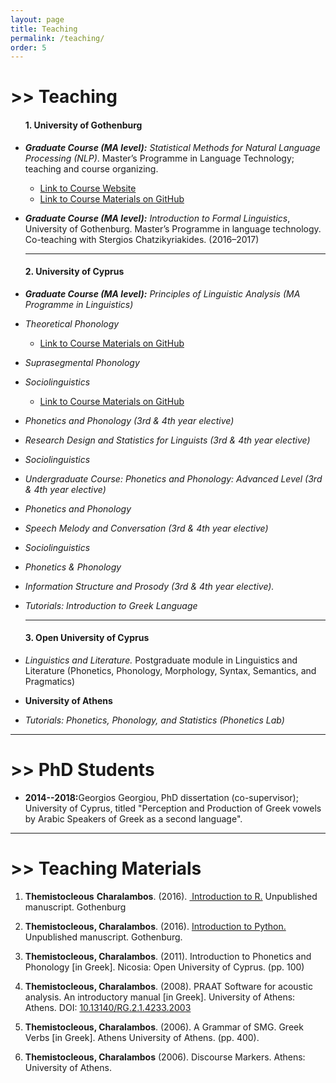 ```yaml
---
layout: page
title: Teaching
permalink: /teaching/
order: 5
---
```

<h1 id="teaching">>> Teaching</h1>
<ul>
<h4>1. University of Gothenburg</h4>
<li><p><em><strong>Graduate Course (MA level):</strong> Statistical Methods for Natural Language Processing (NLP)</em>. Master’s Programme in Language Technology; teaching and course organizing.</p></li>
<ul>
<li><a href="/assets/pages/MLT.html">Link to Course Website</a> </li>
<li><a href="https://github.com/themistocleous/StatisticalMethodsNLP">Link to Course Materials on GitHub</a></li>
</ul>
<li><p><em><strong>Graduate Course (MA level):</strong>  Introduction to Formal Linguistics</em>, University of Gothenburg. Master’s Programme in language technology. Co-teaching with Stergios Chatzikyriakides. (2016–2017)</p></li>
<hr>
<h4>2. University of Cyprus</h4>
<li><p><em><strong>Graduate Course (MA level):</strong> Principles of Linguistic Analysis (MA Programme in Linguistics)</em></p></li>
<li><p><em>Theoretical Phonology</em></p></li>
<ul>
<li><a href="https://github.com/themistocleous/course_phonetics">Link to Course Materials on GitHub</a></li>
</ul>
<li><p><em>Suprasegmental Phonology</em></p></li>
<li><p><em>Sociolinguistics</em></p></li>
<ul>
<li><a href="https://github.com/themistocleous/course_sociolinguistics2014">Link to Course Materials on GitHub</a></li>
</ul>
<li><p><em>Phonetics and Phonology (3rd &amp; 4th year elective)</em></p></li>
<li><p><em>Research Design and Statistics for Linguists (3rd &amp; 4th year elective)</em></p></li>
<li><p><em>Sociolinguistics</em></p></li>
<li><p><em>Undergraduate Course: Phonetics and Phonology: Advanced Level (3rd &amp; 4th year elective)</em></p></li>
<li><p><em>Phonetics and Phonology</em></p></li>
<li><p><em>Speech Melody and Conversation (3rd &amp; 4th year elective)</em></p></li>
<li><p><em>Sociolinguistics</em></p></li>
<li><p><em>Phonetics &amp; Phonology</em></p></li>
<li><p><em>Information Structure and Prosody (3rd &amp; 4th year elective).</em></p></li>
<li><p><em>Tutorials: Introduction to Greek Language</em></p></li>
<hr>
<h4>3. Open University of Cyprus</h4>
<li><p><em>Linguistics and Literature.</em> Postgraduate module in Linguistics and Literature (Phonetics, Phonology, Morphology, Syntax, Semantics, and Pragmatics)</p></li>
<li><p><strong>University of Athens</strong></p></li>
<li><p><em>Tutorials: Phonetics, Phonology, and Statistics (Phonetics Lab)</em></p></li>
</ul>
<hr>

<h1> >> PhD Students</h1>
<ul>
<li><p><strong>2014--2018:</strong>Georgios Georgiou, PhD dissertation (co-supervisor); University of Cyprus, titled "Perception and Production of Greek vowels by Arabic Speakers of Greek as a second language".</p></li>
</ul>
<hr>

<a name="teme"></a>
<h1 id="development-of-teaching-materials"> >> Teaching Materials</h1>
<ol>
<li><p><strong>Themistocleous</strong> <strong>Charalambos</strong>. (2016). <a href="/assets/RIntroCover.pdf" class="uri"> Introduction to R.</a> Unpublished manuscript. Gothenburg</p></li>
<li><p><strong>Themistocleous, Charalambos</strong>. (2016). <a href="/research/project/2017/05/31/python.html" class="uri">Introduction to Python.</a> Unpublished manuscript. Gothenburg.</p></li>
<li><p><strong>Themistocleous, Charalambos</strong>. (2011). Introduction to Phonetics and Phonology <span>[</span>in Greek<span>]</span>. Nicosia: Open University of Cyprus. (pp. 100)</p></li>
<li><p><strong>Themistocleous, Charalambos</strong>. (2008). PRAAT Software for acoustic analysis. An introductory manual <span>[</span>in Greek<span>]</span>. University of Athens: Athens. DOI: <a href="10.13140/RG.2.1.4233.2003" class="uri">10.13140/RG.2.1.4233.2003</a></p></li>
<li><p><strong>Themistocleous, Charalambos</strong>. (2006). A Grammar of SMG. Greek Verbs <span>[</span>in Greek<span>]</span>. Athens University of Athens. (pp. 400).</p></li>
<li><p><strong>Themistocleous, Charalambos</strong> (2006). Discourse Markers. Athens: University of Athens.</p></li>
</ol>
